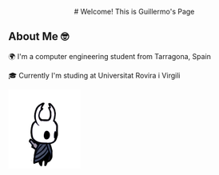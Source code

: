 <p align="center">
# Welcome! This is Guillermo's Page  
</p>


## About Me 🤓
🌍 I'm a computer engineering student from Tarragona, Spain

🎓 Currently I'm studing at Universitat Rovira i Virgili


![HollowKnight](/.github/img/hollow.gif)
<!--
**GuillermoX/GuillermoX** is a ✨ _special_ ✨ repository because its `README.md` (this file) appears on your GitHub profile.

Here are some ideas to get you started:

- 🔭 I’m currently working on ...
- 🌱 I’m currently learning ...
- 👯 I’m looking to collaborate on ...
- 🤔 I’m looking for help with ...
- 💬 Ask me about ...
- 📫 How to reach me: ...
- 😄 Pronouns: ...
- ⚡ Fun fact: ...
-->
